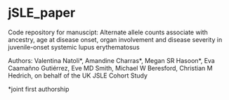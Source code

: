 # jSLE_paper


Code repository for manuscipt:
Alternate allele counts associate with ancestry, age at disease onset, organ involvement and disease severity in juvenile-onset systemic lupus erythematosus


Authors: Valentina Natoli*, Amandine Charras*, Megan SR Hasoon*, Eva Caamañno Gutiérrez, Eve MD Smith, Michael W Beresford, Christian M Hedrich, on behalf of the UK JSLE Cohort Study

*joint first authorship
 
